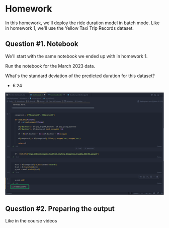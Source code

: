 # Homework

In this homework, we'll deploy the ride duration model in batch mode. Like in homework 1, we'll use the Yellow Taxi Trip Records dataset.

## Question #1. Notebook

We'll start with the same notebook we ended up with in homework 1. 

Run the notebook for the March 2023 data.

What's the standard deviation of the predicted duration for this dataset?

* 6.24

![alt text](images/q1-standard-deviation.png)

## Question #2. Preparing the output

Like in the course videos